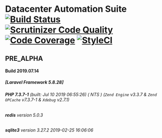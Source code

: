 # Datacenter Automation Suite [![Build Status](https://travis-ci.org/comdexxsolutionsllc/dcas-l58.svg?branch=master)](https://travis-ci.org/comdexxsolutionsllc/dcas-l58) [![Scrutinizer Code Quality](https://scrutinizer-ci.com/g/comdexxsolutionsllc/dcas-l58/badges/quality-score.png?b=master)](https://scrutinizer-ci.com/g/comdexxsolutionsllc/dcas-l58/?branch=master) [![Code Coverage](https://scrutinizer-ci.com/g/comdexxsolutionsllc/dcas-l58/badges/coverage.png?b=master)](https://scrutinizer-ci.com/g/comdexxsolutionsllc/dcas-l58/?branch=master) [![StyleCI](https://github.styleci.io/repos/173243824/shield?branch=master)](https://styleci.io/repos/122883759)
## PRE_ALPHA
#### Build 2019.07.14
##### [Laravel Framework 5.8.28]
###### **PHP 7.3.7-1** (built: Jul 10 2019 06:55:26) ( NTS ) (_`Zend Engine`_ v3.3.7 & _`Zend OPCache`_ v7.3.7-1 & _`Xdebug`_ v2.7.1)
###### **redis** version 5.0.3
###### **sqlite3** version 3.27.2 2019-02-25 16:06:06
